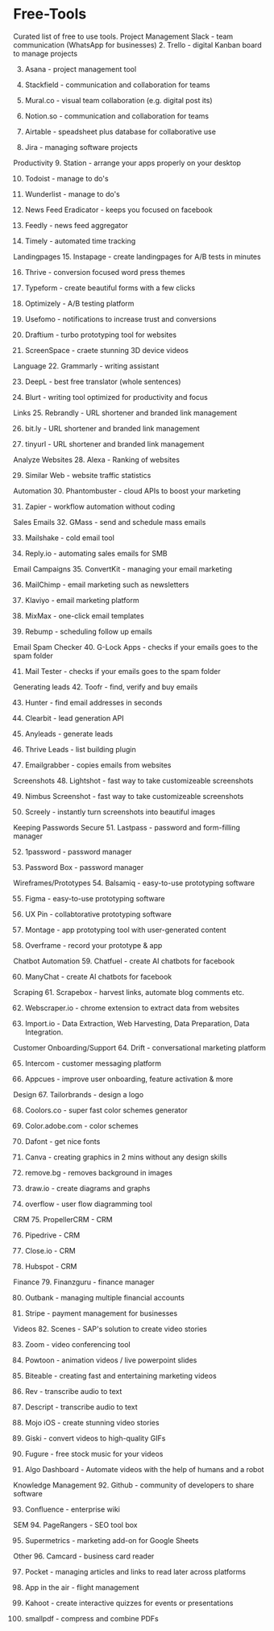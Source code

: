 # Free-Tools
Curated list of free to use tools.
Project Management
Slack - team communication (WhatsApp for businesses)
2. Trello - digital Kanban board to manage projects

3. Asana - project management tool

4. Stackfield - communication and collaboration for teams

5. Mural.co - visual team collaboration (e.g. digital post its)

6. Notion.so - communication and collaboration for teams

7. Airtable - speadsheet plus database for collaborative use

8. Jira - managing software projects



Productivity
9. Station - arrange your apps properly on your desktop

10. Todoist - manage to do's

11. Wunderlist - manage to do's

12. News Feed Eradicator - keeps you focused on facebook

13. Feedly - news feed aggregator

14. Timely - automated time tracking



Landingpages
15. Instapage - create landingpages for A/B tests in minutes

16. Thrive - conversion focused word press themes

17. Typeform - create beautiful forms with a few clicks

18. Optimizely - A/B testing platform

19. Usefomo - notifications to increase trust and conversions

20. Draftium - turbo prototyping tool for websites

21. ScreenSpace - craete stunning 3D device videos



Language
22. Grammarly - writing assistant

23. DeepL - best free translator (whole sentences)

24. Blurt - writing tool optimized for productivity and focus



Links
25. Rebrandly - URL shortener and branded link management

26. bit.ly - URL shortener and branded link management

27. tinyurl - URL shortener and branded link management



Analyze Websites
28. Alexa - Ranking of websites

29. Similar Web - website traffic statistics



Automation
30. Phantombuster - cloud APIs to boost your marketing

31. Zapier - workflow automation without coding



Sales Emails
32. GMass - send and schedule mass emails

33. Mailshake - cold email tool

34. Reply.io - automating sales emails for SMB



Email Campaigns
35. ConvertKit - managing your email marketing

36. MailChimp - email marketing such as newsletters

37. Klaviyo - email marketing platform

38. MixMax - one-click email templates

39. Rebump - scheduling follow up emails



Email Spam Checker
40. G-Lock Apps - checks if your emails goes to the spam folder

41. Mail Tester - checks if your emails goes to the spam folder



Generating leads
42. Toofr - find, verify and buy emails

43. Hunter - find email addresses in seconds

44. Clearbit - lead generation API

45. Anyleads - generate leads

46. Thrive Leads - list building plugin

47. Emailgrabber - copies emails from websites



Screenshots
48. Lightshot - fast way to take customizeable screenshots

49. Nimbus Screenshot - fast way to take customizeable screenshots

50. Screely - instantly turn screenshots into beautiful images



Keeping Passwords Secure
51. Lastpass - password and form-filling manager

52. 1password - password manager

53. Password Box - password manager



Wireframes/Prototypes
54. Balsamiq - easy-to-use prototyping software

55. Figma - easy-to-use prototyping software

56. UX Pin - collabtorative prototyping software

57. Montage - app prototyping tool with user-generated content

58. Overframe - record your prototype & app



Chatbot Automation
59. Chatfuel - create AI chatbots for facebook

60. ManyChat - create AI chatbots for facebook



Scraping
61. Scrapebox - harvest links, automate blog comments etc.

62. Webscraper.io - chrome extension to extract data from websites

63. Import.io - Data Extraction, Web Harvesting, Data Preparation, Data Integration.



Customer Onboarding/Support
64. Drift - conversational marketing platform

65. Intercom - customer messaging platform

66. Appcues - improve user onboarding, feature activation & more



Design
67. Tailorbrands - design a logo

68. Coolors.co - super fast color schemes generator

69. Color.adobe.com - color schemes

70. Dafont - get nice fonts

71. Canva - creating graphics in 2 mins without any design skills

72. remove.bg - removes background in images

73. draw.io - create diagrams and graphs

74. overflow - user flow diagramming tool



CRM
75. PropellerCRM - CRM

76. Pipedrive - CRM

77. Close.io - CRM

78. Hubspot - CRM



Finance
79. Finanzguru - finance manager

80. Outbank - managing multiple financial accounts

81. Stripe - payment management for businesses



Videos
82. Scenes - SAP's solution to create video stories

83. Zoom - video conferencing tool

84. Powtoon - animation videos / live powerpoint slides

85. Biteable - creating fast and entertaining marketing videos

86. Rev - transcribe audio to text

87. Descript - transcribe audio to text

88. Mojo iOS - create stunning video stories

89. Giski - convert videos to high-quality GIFs

90. Fugure - free stock music for your videos

91. Algo Dashboard - Automate videos with the help of humans and a robot



Knowledge Management
92. Github - community of developers to share software

93. Confluence - enterprise wiki



SEM
94. PageRangers - SEO tool box

95. Supermetrics - marketing add-on for Google Sheets



Other
96. Camcard - business card reader

97. Pocket - managing articles and links to read later across platforms

98. App in the air - flight management

99. Kahoot - create interactive quizzes for events or presentations

100. smallpdf - compress and combine PDFs

